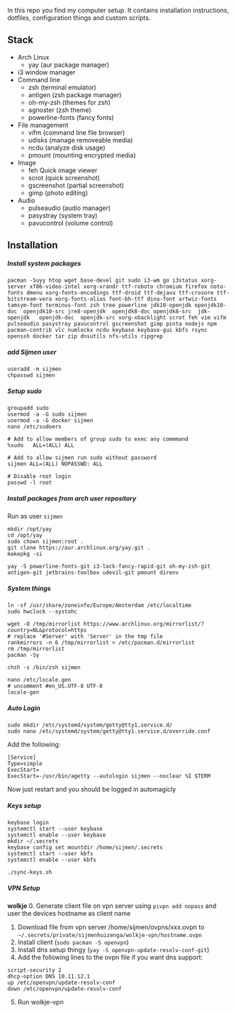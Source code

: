 
In this repo you find my computer setup. It contains installation instructions, dotfiles, configuration things and custom scripts.

## Stack 
* Arch Linux
  * yay (aur package manager)
* i3 window manager
* Command line
  * zsh (terminal emulator)
  * antigen (zsh package manager)
  * oh-my-zsh (themes for zsh)
  * agnoster (zsh theme)
  * powerline-fonts (fancy fonts)
* File management
  * vifm (command line file browser)
  * udisks (manage removeable media)
  * ncdu (analyze disk usage)
  * pmount (mounting encrypted media)
* Image
  * feh Quick image viewer
  * scrot (quick screenshot)
  * gscreenshot (partial screenshot) 
  * gimp (photo editing)
* Audio
  * pulseaudio (audio manager)
  * pasystray (system tray)
  * pavucontrol (volume control)

## Installation

##### Install system packages
```
pacman -Suyy htop wget base-devel git sudo i3-wm go i3status xorg-server xf86-video-intel xorg-xrandr ttf-roboto chromium firefox noto-fonts dmenu xorg-fonts-encodings ttf-droid ttf-dejavu ttf-crosore ttf-bitstream-vera xorg-fonts-alias font-bh-ttf dina-font artwiz-fonts tamsym-font terminus-font zsh tree powerline jdk10-openjdk openjdk10-doc  openjdk10-src jre8-openjdk  openjdk8-doc openjdk8-src  jdk-openjdk   openjdk-doc  openjdk-src xorg-xbacklight scrot feh vim vifm pulseaudio pasystray pavucontrol gscreenshot gimp pinta nodejs npm pacman-contrib vlc numlockx ncdu keybase keybase-gui kbfs rsync openssh docker tar zip dnsutils nfs-utils ripgrep
```

##### add Sijmen user
```
useradd -m sijmen
chpasswd sijmen
```

##### Setup sudo 
```
groupadd sudo
usermod -a -G sudo sijmen
usermod -a -G docker sijmen
nano /etc/sudoers

# Add to allow members of group sudo to exec any commmand
%sudo   ALL=(ALL) ALL

# Add to allow sijmen run sudo without password
sijmen ALL=(ALL) NOPASSWD: ALL

# Disable root login
passwd -l root
```

##### Install packages from arch user repository
Run as user `sijmen`
```
mkdir /opt/yay
cd /opt/yay
sudo chown sijmen:root .
git clone https://aur.archlinux.org/yay.git .
makepkg -si

yay -S powerline-fonts-git i3-lock-fancy-rapid-git oh-my-zsh-git antigen-git jetbrains-toolbox udevil-git pmount direnv
```

##### System things
```
ln -sf /usr/share/zoneinfo/Europe/Amsterdam /etc/localtime
sudo hwclock --systohc

wget -O /tmp/mirrorlist https://www.archlinux.org/mirrorlist/?country=NL&protocol=https
# replace '#Server' with 'Server' in the tmp file
rankmirrors -n 6 /tmp/mirrorlist > /etc/pacman.d/mirrorlist
rm /tmp/mirrorlist
pacman -Sy

chsh -s /bin/zsh sijmen

nano /etc/locale.gen
# uncomment #en_US.UTF-8 UTF-8
locale-gen
```

##### Auto Login
```
sudo mkdir /etc/systemd/system/getty@tty1.service.d/
sudo nano /etc/systemd/system/getty@tty1.service.d/override.conf
```
Add the following:
```
[Service]
Type=simple
ExecStart=
ExecStart=-/usr/bin/agetty --autologin sijmen --noclear %I $TERM
```
Now just restart and you should be logged in automagicly

##### Keys setup
```
keybase login
systemctl start --user keybase
systemctl enable --user keybase
mkdir ~/.secrets
keybase config set mountdir /home/sijmen/.secrets
systemctl start --user kbfs
systemctl enable --user kbfs

./sync-keys.sh
```

##### VPN Setup

**wolkje** 
0. Generate client file on vpn server using `pivpn add nopass` and user the devices hostname as client name
1. Download file from vpn server /home/sijmen/ovpns/xxx.ovpn to `~/.secrets/private/sijmenhuizenga/wolkje-vpn/hostname.ovpn`
2. Install client (`sudo pacman -S openvpn`)
3. Install dns setup thingy (`yay -S openvpn-update-resolv-conf-git`)
4. Add the following lines to the ovpn file if you want dns support:
````
script-security 2
dhcp-option DNS 10.11.12.1
up /etc/openvpn/update-resolv-conf
down /etc/openvpn/update-resolv-conf
````
5. Run wolkje-vpn
